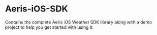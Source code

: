 Aeris-iOS-SDK
=============

Contains the complete Aeris iOS Weather SDK library along with a demo project to help you get started with using it.
